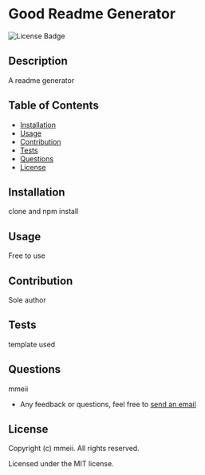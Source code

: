 
  # Good Readme Generator
  ![License Badge](https://img.shields.io/github/license/mmeii/9-good-readme-generator)

  ## Description

  A readme generator

  ## Table of Contents

  * [Installation](#installation)
  * [Usage](#usage)
  * [Contribution](#contribution)
  * [Tests](#tests)
  * [Questions](#questions)
  * [License](#license)

  ## Installation

  clone and npm install

  ## Usage

  Free to use

  ## Contribution

  Sole author

  ## Tests

  template used

  ## Questions

  mmeii
  
  * Any feedback or questions, feel free to [send an email](mailto:redmmeii@gmail.com)

  ## License

  Copyright (c) mmeii. All rights reserved.
  
  Licensed under the MIT license.
  
